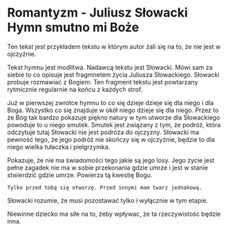 # Romantyzm - Juliusz Słowacki Hymn smutno mi Boże

Ten tekst jest przykładem tekstu w którym autor żali się na to, że nie jest w ojczyźnie.

Tekst hymnu jest modlitwa. Nadawcą tekstu jest Słowacki. Mówi sam za siebie to co opisuje jest fragmnetem życia Juliusza Słowackiego. Słowacki probuje rozmawiać z Bogiem. Ten fragment tekstu jest powtarzany rytmicznie regularnie na końcu z każdych strof.

Już w pierwszej zwrotce hymnu to co się dzieje dzieje się dla niego i dla Boga. Wszystko co się znajduje w okół niego dzieje się dla niego. Przez to że Bóg tak bardzo pokazuje piękno natury w tym utworze dla Słowackiego powoduje to u niego smutek. Smutek jest związany z tym, że podróż, która odczytuje tutaj Słowacki nie jest podróża do ojczyzny. Słowacki ma pewność tego, że jego podróż nie skończy się w ojczyźnie, będzie to dla niego wielka tułaczka i pielgrzymka.

Pokazuje, że nie ma świadomości tego jakie są jego losy. Jego życie jest pełne zagadek nie ma w sobie przekonania gdzie umrze i jest w stanie stwierdzić gdzie umrze. Powierza tą kwestię Bogu.

    Tylko przed tobą się otworzę. Przed innymi mam twarz jednakową.

Słowacki rozumie, że musi pozostawać tylko i wyłącznie w tym etapie.

Niewinne dziecko ma siłe na to, żeby wpływac, że ta rzeczywistośc będzie inna.
